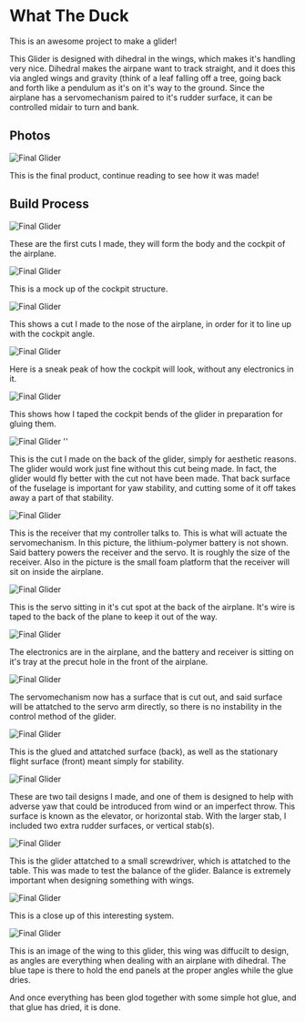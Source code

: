 # What The Duck

This is an awesome project to make a glider!

This Glider is designed with dihedral in the wings, which makes it's handling very nice. Dihedral makes the airpane want to track straight, and it does this via angled wings and gravity (think of a leaf falling off a tree, going back and forth like a pendulum as it's on it's way to the ground. Since the airplane has a servomechanism paired to it's rudder surface, it can be controlled midair to turn and bank. 

## Photos

![Final Glider](glider%20final2.jpg.jpg)

This is the final product, continue reading to see how it was made!

## Build Process

![Final Glider](materials.jpg)

These are the first cuts I made, they will form the body and the cockpit of the airplane. 

![Final Glider](cockpitu.jpg)

This is a mock up of the cockpit structure.

![Final Glider](frontcut.jpg)

This shows a cut I made to the nose of the airplane, in order for it to line up with the cockpit angle.

![Final Glider](cockpitm.jpg)

Here is a sneak peak of how the cockpit will look, without any electronics in it.

![Final Glider](tapedc.jpg)

This shows how I taped the cockpit bends of the glider in preparation for gluing them.

![Final Glider](backcut.jpg) ''

This is the cut I made on the back of the glider, simply for aesthetic reasons. The glider would work just fine without this cut being made. In fact, the glider would fly better with the cut not have been made. That back surface of the fuselage is important for yaw stability, and cutting some of it off takes away a part of that stability.

![Final Glider](receiver.jpg)

This is the receiver that my controller talks to. This is what will actuate the servomechanism. In this picture, the lithium-polymer battery is not shown. Said battery powers the receiver and the servo. It is roughly the size of the receiver. Also in the picture is the small foam platform that the receiver will sit on inside the airplane. 

![Final Glider](servom.jpg)

This is the servo sitting in it's cut spot at the back of the airplane. It's wire is taped to the back of the plane to keep it out of the way.

![Final Glider](electronf.jpg)

The electronics are in the airplane, and the battery and receiver is sitting on it's tray at the precut hole in the front of the airplane. 

![Final Glider](servof.jpg)

The servomechanism now has a surface that is cut out, and said surface will be attatched to the servo arm directly, so there is no instability in the control method of the glider. 

![Final Glider](servog.jpg)

This is the glued and attatched surface (back), as well as the stationary flight surface (front) meant simply for stability.

![Final Glider](tails.jpg)

These are two tail designs I made, and one of them is designed to help with adverse yaw that could be introduced from wind or an imperfect throw. This surface is known as the elevator, or horizontal stab. With the larger stab, I included two extra rudder surfaces, or vertical stab(s).

![Final Glider](balance1.jpg)

This is the glider attatched to a small screwdriver, which is attatched to the table. This was made to test the balance of the glider. Balance is extremely important when designing something with wings. 

![Final Glider](balance2.jpg)

This is a close up of this interesting system.

![Final Glider](wing1.jpg)

This is an image of the wing to this glider, this wing was diffucilt to design, as angles are everything when dealing with an airplane with dihedral. The blue tape is there to hold the end panels at the proper angles while the glue dries.

And once everything has been glod together with some simple hot glue, and that glue has dried, it is done. 
